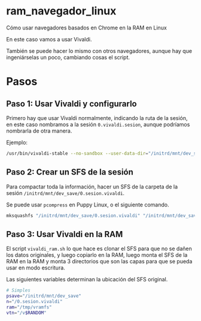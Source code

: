 # ram_navegador_linux
Cómo usar navegadores basados en Chrome en la RAM en Linux

En este caso vamos a usar Vivaldi.

También se puede hacer lo mismo con otros navegadores, aunque hay que ingeniárselas un poco, cambiando cosas el script.

# Pasos

## Paso 1: Usar Vivaldi y configurarlo
Primero hay que usar Vivaldi normalmente, indicando la ruta de la sesión, en este caso nombramos a la sesión `0.vivaldi.sesion`, aunque podríamos nombrarla de otra manera.

Ejemplo:
```sh
/usr/bin/vivaldi-stable --no-sandbox --user-data-dir="/initrd/mnt/dev_save/0.sesion.vivaldi" $@
```

## Paso 2: Crear un SFS de la sesión
Para compactar toda la información, hacer un SFS de la carpeta de la sesión `/initrd/mnt/dev_save/0.sesion.vivaldi`.

Se puede usar `pcompress` en Puppy Linux, o el siguiente comando.

```sh
mksquashfs "/initrd/mnt/dev_save/0.sesion.vivaldi" "/initrd/mnt/dev_save/0.sesion.vivaldi.sfs" -no-strip -noappend -comp xz -b 1M -Xbcj ia64
```

## Paso 3: Usar Vivaldi en la RAM
El script `vivaldi_ram.sh` lo que hace es clonar el SFS para que no se dañen los datos originales, y luego copiarlo en la RAM, luego monta el SFS de la RAM en la RAM y monta 3 directorios que son las capas para que se pueda usar en modo escritura.

Las siguientes variables determinan la ubicación del SFS original.
```sh
# Simples
psave="/initrd/mnt/dev_save"
n="/0.sesion.vivaldi"
ram="/tmp/vramfs"
vtn="/v$RANDOM"
```
